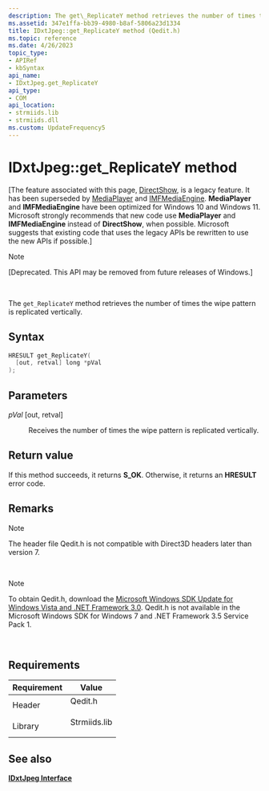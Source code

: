 ```yaml
---
description: The get\_ReplicateY method retrieves the number of times the wipe pattern is replicated vertically.
ms.assetid: 347e1ffa-bb39-4980-b8af-5806a23d1334
title: IDxtJpeg::get_ReplicateY method (Qedit.h)
ms.topic: reference
ms.date: 4/26/2023
topic_type: 
- APIRef
- kbSyntax
api_name: 
- IDxtJpeg.get_ReplicateY
api_type: 
- COM
api_location: 
- strmiids.lib
- strmiids.dll
ms.custom: UpdateFrequency5
---
```


# IDxtJpeg::get\_ReplicateY method

\[The feature associated with this page, [DirectShow](/windows/win32/directshow/directshow), is a legacy feature. It has been superseded by [MediaPlayer](/uwp/api/Windows.Media.Playback.MediaPlayer) and [IMFMediaEngine](/windows/win32/api/mfmediaengine/nn-mfmediaengine-imfmediaengine). **MediaPlayer** and **IMFMediaEngine** have been optimized for Windows 10 and Windows 11. Microsoft strongly recommends that new code use **MediaPlayer** and **IMFMediaEngine** instead of **DirectShow**, when possible. Microsoft suggests that existing code that uses the legacy APIs be rewritten to use the new APIs if possible.\]

> [!Note]  
> \[Deprecated. This API may be removed from future releases of Windows.\]

 

The `get_ReplicateY` method retrieves the number of times the wipe pattern is replicated vertically.

## Syntax


```C++
HRESULT get_ReplicateY(
  [out, retval] long *pVal
);
```



## Parameters

<dl> <dt>

*pVal* \[out, retval\]
</dt> <dd>

Receives the number of times the wipe pattern is replicated vertically.

</dd> </dl>

## Return value

If this method succeeds, it returns **S\_OK**. Otherwise, it returns an **HRESULT** error code.

## Remarks

> [!Note]  
> The header file Qedit.h is not compatible with Direct3D headers later than version 7.

 

> [!Note]  
> To obtain Qedit.h, download the [Microsoft Windows SDK Update for Windows Vista and .NET Framework 3.0](https://msdn.microsoft.com/windowsvista/bb980924.aspx). Qedit.h is not available in the Microsoft Windows SDK for Windows 7 and .NET Framework 3.5 Service Pack 1.

 

## Requirements



| Requirement | Value |
|--------------------|-----------------------------------------------------------------------------------------|
| Header<br/>  | <dl> <dt>Qedit.h</dt> </dl>      |
| Library<br/> | <dl> <dt>Strmiids.lib</dt> </dl> |



## See also

<dl> <dt>

[**IDxtJpeg Interface**](idxtjpeg.md)
</dt> </dl>

 

 




